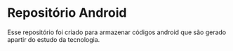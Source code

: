 # Repositório Android

  Esse repositório foi criado para armazenar códigos android que são gerado apartir do estudo da tecnologia.
